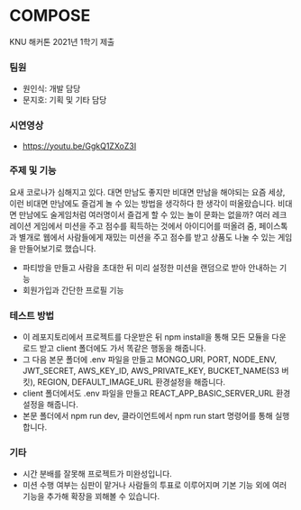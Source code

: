 # COMPOSE
KNU 해커톤 2021년 1학기 제출

### 팀원
  - 원인식: 개발 담당
  - 문지호: 기획 및 기타 담당
  

### 시연영상
  - https://youtu.be/GgkQ1ZXoZ3I

### 주제 및 기능
  요새 코로나가 심해지고 있다. 대면 만남도 좋지만 비대면 만남을 해야되는 요즘 세상, 이런 비대면 만남에도 즐겁게 놀 수 있는 방법을 생각하다 한 생각이 떠올랐습니다.
  비대면 만남에도 술게임처럼 여러명이서 즐겁게 할 수 있는 놀이 문화는 없을까?
  여러 레크레이션 게임에서 미션을 주고 점수를 획득하는 것에서 아이디어를 떠올려 
  줌, 페이스톡과 별개로 웹에서 사람들에게 재밌는 미션을 주고 점수를 받고 상품도 나눌 수 있는 게임을 만들어보기로 했습니다.
  
  - 파티방을 만들고 사람을 초대한 뒤 미리 설정한 미션을 랜덤으로 받아 안내하는 기능
  - 회원가입과 간단한 프로필 기능

### 테스트 방법
  - 이 레포지토리에서 프로젝트를 다운받은 뒤 npm install을 통해 모든 모듈을 다운로드 받고 client 폴더에도 가서 똑같은 행동을 해줍니다.
  - 그 다음 본문 폴더에 .env 파일을 만들고 MONGO_URI, PORT, NODE_ENV, JWT_SECRET, AWS_KEY_ID, AWS_PRIVATE_KEY, BUCKET_NAME(S3 버킷), REGION, DEFAULT_IMAGE_URL 환경설정을 해줍니다.
  - client 폴더에서도 .env 파일을 만들고 REACT_APP_BASIC_SERVER_URL 환경설정을 해줍니다.
  - 본문 폴더에서 npm run dev, 클라이언트에서 npm run start 명령어를 통해 실행합니다.

### 기타
  - 시간 분배를 잘못해 프로젝트가 미완성입니다. 
  - 미션 수행 여부는 심판이 맡거나 사람들의 투표로 이루어지며 기본 기능 외에 여러 기능을 추가해 확장을 꾀해볼 수 있습니다.
  
  
